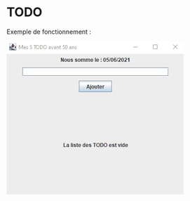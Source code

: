 # TODO

Exemple de fonctionnement :

![Alt Text](https://github.com/chatelardfrancois/TODO/blob/master/mes5todo.gif)
